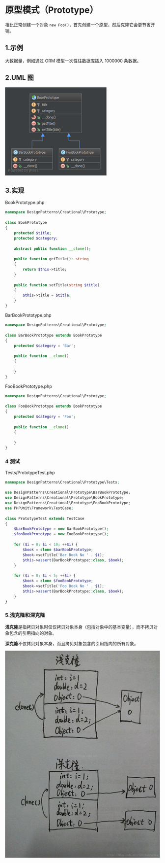 # 原型模式（Prototype）

相比正常创建一个对象 `new Foo()`，首先创建一个原型，然后克隆它会更节省开销。

## 1.示例

大数据量，例如通过 ORM 模型一次性往数据库插入 1000000 条数据。

## 2.UML 图

![image:Prototype_1](Images/Prototype_1.jpg)

## 3.实现

BookPrototype.php

```php
namespace DesignPatterns\Creational\Prototype;

class BookPrototype
{
    protected $title;
    protected $category;
    
    abstract public function __clone();

    public function getTitle(): string
    {
        return $this->title;
    }

    public function setTitle(string $title)
    {
        $this->title = $title;
    }
}
```

BarBookPrototype.php

```php
namespace DesignPatterns\Creational\Prototype;

class BarBookPrototype extends BookPrototype
{
    protected $category = 'Bar';

    public function __clone()
    {

    }
}
```

FooBookPrototype.php

```php
namespace DesignPatterns\Creational\Prototype;

class FooBookPrototype extends BookPrototype
{
    protected $category = 'Foo';

    public function __clone()
    {

    }
}
```

### 4 测试

Tests/PrototypeTest.php

```php
namespace DesignPatterns\Creational\Prototype\Tests;

use DesignPatterns\Creational\Prototype\BarBookPrototype;
use DesignPatterns\Creational\Prototype\BookPrototype;
use DesignPatterns\Creational\Prototype\FooBookPrototype;
use PHPUnit\Framework\TestCase;

class PrototypeTest extends TestCase
{
    $barBookPrototype = new BarBookPrototype();
    $fooBookPrototype = new FooBookPrototype();

    for ($i = 0; $i < 10; ++$i) {
        $book = clone $barBookPrototype;
        $book->setTitle('Bar Book No ' . $i);
        $this->assert(BarBookPrototype::class, $book);
    }

    for ($i = 0; $i < 5; ++$i) {
        $book = clone $fooBookPrototype;
        $book->setTitle('Foo Book No ' . $i);
        $this->assert(BarBookPrototype::class, $book);
    }
}
```

### 5.浅克隆和深克隆

**浅克隆**是指拷贝对象时仅仅拷贝对象本身（包括对象中的基本变量），而不拷贝对象包含的引用指向的对象。

**深克隆**不仅拷贝对象本身，而且拷贝对象包含的引用指向的所有对象。

![image:Prototype_2](Images/Protortype_2.jpg)